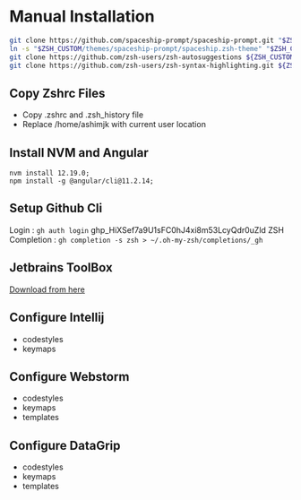 # Manual Installation

```sh
git clone https://github.com/spaceship-prompt/spaceship-prompt.git "$ZSH_CUSTOM/themes/spaceship-prompt" --depth=1;
ln -s "$ZSH_CUSTOM/themes/spaceship-prompt/spaceship.zsh-theme" "$ZSH_CUSTOM/themes/spaceship.zsh-theme";
git clone https://github.com/zsh-users/zsh-autosuggestions ${ZSH_CUSTOM}/plugins/zsh-autosuggestions;
git clone https://github.com/zsh-users/zsh-syntax-highlighting.git ${ZSH_CUSTOM}/plugins/zsh-syntax-highlighting;
```


## Copy Zshrc Files
- Copy .zshrc and .zsh_history file
- Replace /home/ashimjk with current user location


## Install NVM and Angular
```
nvm install 12.19.0;
npm install -g @angular/cli@11.2.14;
```

## Setup Github Cli
Login : `gh auth login`
ghp_HiXSef7a9U1sFC0hJ4xi8m53LcyQdr0uZld
ZSH Completion : `gh completion -s zsh > ~/.oh-my-zsh/completions/_gh`


## Jetbrains ToolBox
[Download from here](https://www.jetbrains.com/toolbox-app/)


## Configure Intellij
- codestyles
- keymaps


## Configure Webstorm
- codestyles
- keymaps
- templates


## Configure DataGrip
- codestyles
- keymaps
- templates
